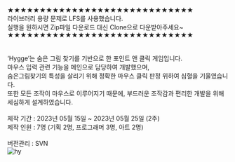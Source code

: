 ★★★★★★★★★★★★★★★★★★★★★★★★★★★★★<br>
라이브러리 용량 문제로 LFS를 사용했습니다. <br>
실행을 원하시면 Zip파일 다운로드 대신 Clone으로 다운받아주세요~<br>
★★★★★★★★★★★★★★★★★★★★★★★★★★★★★<br>
<br>
<br>
‘Hygge’는 숨은 그림 찾기를 기반으로 한 포인트 앤 클릭 게임입니다.  <br>
마우스 입력 관련 기능을 메인으로 담당하여 개발했으며,  <br>
숨은그림찾기의 특성을 살리기 위해 정확한 마우스 클릭 판정 위하여 심혈을 기울였습니다.  <br>
또한 모든 조작이 마우스로 이루어지기 때문에, 부드러운 조작감과 편리한 개발을 위해 세심하게 설계하였습니다. <br>
<br>
제작 기간 : 2023년 05월 15일 ~ 2023년 05월 25일  (2주)<br>
제작 인원 : 7명 (기획 2명, 프로그래머 3명, 아트 2명)<br>
<br>
버전관리 : SVN <br>
![hy](https://github.com/user-attachments/assets/c48a0be5-ab6a-405c-b8aa-4b711a470e90)